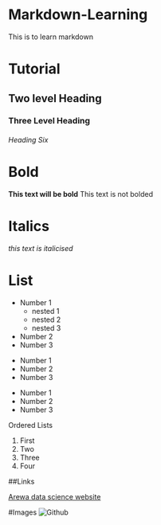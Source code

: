 # Markdown-Learning
This is to learn markdown

# Tutorial

## Two level Heading

### Three Level Heading

###### Heading Six

# Bold
**This text will be bold**
This text is not bolded
# Italics
_this text is italicised_
# List
- Number 1
   - nested 1
   - nested 2
   - nested 3
- Number 2
- Number 3

* Number 1
* Number 2
* Number 3

+ Number 1
+ Number 2
+ Number 3

Ordered Lists
1. First
2. Two
3. Three
4. Four

##Links

[Arewa data science website](https://github.com/arewadataScience)

#Images
![Github]("C:\Users\salim\Desktop\1517567181980.jpg")
